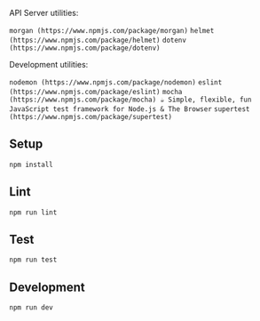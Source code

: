 API Server utilities:

`morgan (https://www.npmjs.com/package/morgan)`
`helmet (https://www.npmjs.com/package/helmet)`
`dotenv (https://www.npmjs.com/package/dotenv)`

Development utilities:

`nodemon (https://www.npmjs.com/package/nodemon)`
`eslint (https://www.npmjs.com/package/eslint)`
`mocha (https://www.npmjs.com/package/mocha) ☕️ Simple, flexible, fun JavaScript test framework for Node.js & The Browser`
`supertest (https://www.npmjs.com/package/supertest)`

## Setup

```
npm install
```

## Lint

```
npm run lint
```

## Test

```
npm run test
```

## Development

```
npm run dev
```
